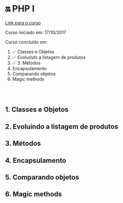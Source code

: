 # :on: PHP I

[Link para o curso](https://cursos.alura.com.br/course/php-oo-1)

Curso iniciado em: 17/10/2017

Curso concluído em:

1. :white_check_mark: Classes e Objetos
2. :white_check_mark: Evoluindo a listagem de produtos
2. :white_check_mark: 3. Métodos
4. Encapsulamento
5. Comparando objetos
6. Magic methods

</br></br>

## 1. Classes e Objetos

## 2. Evoluindo a listagem de produtos

## 3. Métodos

## 4. Encapsulamento

## 5. Comparando objetos

## 6. Magic methods

